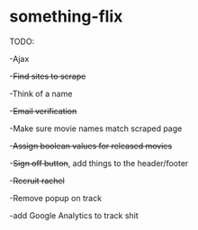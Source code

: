 something-flix
==============
TODO:

-Ajax

-~~Find sites to scrape~~

-Think of a name

-~~Email verification~~

-Make sure movie names match scraped page

-~~Assign boolean values for released movies~~

-~~Sign off button~~, add things to the header/footer

-~~Recruit rachel~~

-Remove popup on track

-add Google Analytics to track shit
